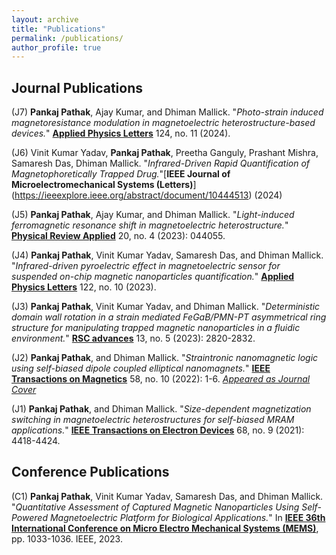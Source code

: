 ```yaml
---
layout: archive
title: "Publications"
permalink: /publications/
author_profile: true
---
```


## Journal Publications
(J7) **Pankaj Pathak**, Ajay Kumar, and Dhiman Mallick. "*Photo-strain induced magnetoresistance modulation in magnetoelectric heterostructure-based devices.*" [**Applied Physics Letters**](https://pubs.aip.org/aip/apl/article/124/11/112401/3270349/Photo-strain-induced-magnetoresistance-modulation) 124, no. 11 (2024).

(J6) Vinit Kumar Yadav, **Pankaj Pathak**, Preetha Ganguly, Prashant Mishra, Samaresh Das, Dhiman Mallick. "*Infrared-Driven Rapid Quantification of Magnetophoretically Trapped Drug.*"[**IEEE Journal of Microelectromechanical Systems (Letters)**] (https://ieeexplore.ieee.org/abstract/document/10444513) (2024)

(J5) **Pankaj Pathak**, Ajay Kumar, and Dhiman Mallick. "*Light-induced ferromagnetic resonance shift in magnetoelectric heterostructure.*" [**Physical Review Applied**](https://doi.org/10.1103/PhysRevApplied.20.044055) 20, no. 4 (2023): 044055.

(J4) **Pankaj Pathak**, Vinit Kumar Yadav, Samaresh Das, and Dhiman Mallick. "*Infrared-driven pyroelectric effect in magnetoelectric sensor for suspended on-chip magnetic nanoparticles quantification.*" [**Applied Physics Letters**](https://doi.org/10.1063/5.0141048) 122, no. 10 (2023).

(J3) **Pankaj Pathak**, Vinit Kumar Yadav, and Dhiman Mallick. "*Deterministic domain wall rotation in a strain mediated FeGaB/PMN-PT asymmetrical ring structure for manipulating trapped magnetic nanoparticles in a fluidic environment.*" [**RSC advances**](https://doi.org/10.1039/D3RA00150D) 13, no. 5 (2023): 2820-2832.

(J2) **Pankaj Pathak**, and Dhiman Mallick. "*Straintronic nanomagnetic logic using self-biased dipole coupled elliptical nanomagnets.*" [**IEEE Transactions on Magnetics**](https://doi.org/10.1109/TMAG.2022.3199589) 58, no. 10 (2022): 1-6. [*Appeared as Journal Cover*](https://doi.org/10.1109/TMAG.2022.3207693)

(J1) **Pankaj Pathak**, and Dhiman Mallick. "*Size-dependent magnetization switching in magnetoelectric heterostructures for self-biased MRAM applications.*" [**IEEE Transactions on Electron Devices**](https://doi.org/10.1109/TED.2021.3088079) 68, no. 9 (2021): 4418-4424.


## Conference Publications

(C1) **Pankaj Pathak**, Vinit Kumar Yadav, Samaresh Das, and Dhiman Mallick. "*Quantitative Assessment of Captured Magnetic Nanoparticles Using Self-Powered Magnetoelectric Platform for Biological Applications.*" In [**IEEE 36th International Conference on Micro Electro Mechanical Systems (MEMS)**](https://doi.org/10.1109/MEMS49605.2023.10052508), pp. 1033-1036. IEEE, 2023.
